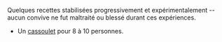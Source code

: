 Quelques recettes stabilisées progressivement et expérimentalement --
aucun convive ne fut maltraité ou blessé durant ces expériences.

-   Un [cassoulet](./cassoulet.md) pour 8 à 10 personnes.
